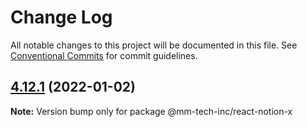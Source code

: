 # Change Log

All notable changes to this project will be documented in this file.
See [Conventional Commits](https://conventionalcommits.org) for commit guidelines.

## [4.12.1](https://github.com/mm-tech-inc/react-notion-x/compare/v4.12.0...v4.12.1) (2022-01-02)

**Note:** Version bump only for package @mm-tech-inc/react-notion-x

